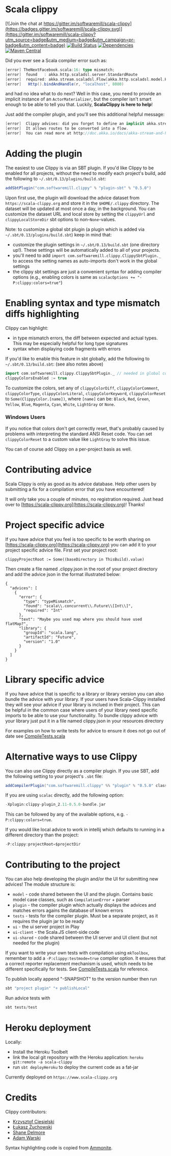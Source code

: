 # Scala clippy

[![Join the chat at https://gitter.im/softwaremill/scala-clippy](https://badges.gitter.im/softwaremill/scala-clippy.svg)](https://gitter.im/softwaremill/scala-clippy?utm_source=badge&utm_medium=badge&utm_campaign=pr-badge&utm_content=badge)
[![Build Status](https://travis-ci.org/softwaremill/scala-clippy.svg?branch=master)](https://travis-ci.org/softwaremill/scala-clippy)
[![Dependencies](https://app.updateimpact.com/badge/634276070333485056/clippy.svg?config=compile)](https://app.updateimpact.com/latest/634276070333485056/clippy)
[![Maven Central](https://maven-badges.herokuapp.com/maven-central/com.softwaremill.clippy/plugin_2.11/badge.svg)](https://maven-badges.herokuapp.com/maven-central/com.softwaremill.clippy/plugin_2.11)

Did you ever see a Scala compiler error such as:

````scala
[error] TheNextFacebook.scala:16: type mismatch;
[error]  found   : akka.http.scaladsl.server.StandardRoute
[error]  required: akka.stream.scaladsl.Flow[akka.http.scaladsl.model.HttpRequest,akka.http.scaladsl.model.HttpResponse,Any]
[error]   Http().bindAndHandle(r, "localhost", 8080)
````

and had no idea what to do next? Well in this case, you need to provide an implicit instance of an `ActorMaterializer`,
but the compiler isn't smart enough to be able to tell you that. Luckily, **ScalaClippy is here to help**!

Just add the compiler plugin, and you'll see this additional helpful message:

````scala
[error]  Clippy advises: did you forget to define an implicit akka.stream.ActorMaterializer?
[error]  It allows routes to be converted into a flow.
[error]  You can read more at http://doc.akka.io/docs/akka-stream-and-http-experimental/2.0/scala/http/routing-dsl/index.html
````

# Adding the plugin

The easiest to use Clippy is via an SBT plugin. If you'd like Clippy to be enabled for all projects, without
the need to modify each project's build, add the following to `~/.sbt/0.13/plugins/build.sbt`:

````scala
addSbtPlugin("com.softwaremill.clippy" % "plugin-sbt" % "0.5.0")
````

Upon first use, the plugin will download the advice dataset from `https://scala-clippy.org` and store it in the
`$HOME/.clippy` directory. The dataset will be updated at most once a day, in the background. You can customize the
dataset URL and local store by setting the `clippyUrl` and `clippyLocalStoreDir` sbt options to non-`None`-values.

Note: to customize a global sbt plugin (a plugin which is added via `~/.sbt/0.13/plugins/build.sbt`) keep in mind
that:

* customize the plugin settings in `~/.sbt/0.13/build.sbt` (one directory up!). These settings will be
automatically added to all of your projects.
* you'll need to add `import com.softwaremill.clippy.ClippySbtPlugin._` to access the setting names as auto-imports 
don't work in the global settings
* the clippy sbt settings are just a convenient syntax for adding compiler options (e.g., enabling colors is same 
as `scalacOptions += "-P:clippy:colors=true"`)

# Enabling syntax and type mismatch diffs highlighting

Clippy can highlight:

* in type mismatch errors, the diff between expected and actual types. This may be especially helpful for long type
signatures
* syntax when displaying code fragments with errors

If you'd like to enable this feature in sbt globally, add the following to `~/.sbt/0.13/build.sbt`: (see also notes
above)
 
````scala
import com.softwaremill.clippy.ClippySbtPlugin._ // needed in global configuration only
clippyColorsEnabled := true
````

To customize the colors, set any of `clippyColorDiff`, `clippyColorComment`,
`clippyColorType`, `clippyColorLiteral`, `clippyColorKeyword`, `clippyColorReset` to `Some(ClippyColor.[name])`, where `[name]` can be:
`Black`, `Red`, `Green`, `Yellow`, `Blue`, `Magenta`, `Cyan`, `White`, `LightGray` or `None`.

### Windows Users
If you notice that colors don't get correctly reset, that's probably caused by problems with interpreting the
standard ANSI Reset code. You can set `clippyColorReset` to a custom value like `LightGray` to solve this issue.

You can of course add Clippy on a per-project basis as well.

# Contributing advice

Scala Clippy is only as good as its advice database. Help other users by submitting a fix for a compilation error that
you have encountered!

It will only take you a couple of minutes, no registration required. Just head over to
[https://scala-clippy.org](https://scala-clippy.org)! Thanks!

# Project specific advice

If you have advice that you feel is too specific to be worth sharing on [https://scala-clippy.org](https://scala-clippy.org)
you can add it to your project specific advice file.
First set your project root:

````
clippyProjectRoot := Some((baseDirectory in ThisBuild).value) 
````

Then create a file named .clippy.json in the root of your project directory and add the advice json in the format illustrated below:

````
{
  "advices": [
    {
      "error": {
        "type": "typeMismatch",
        "found": "scala\\.concurrent\\.Future\\[Int\\]",
        "required": "Int"
      },
      "text": "Maybe you used map where you should have used flatMap?",
      "library": {
        "groupId": "scala.lang",
        "artifactId": "Future",
        "version": "1.0"
      }
    }
  ]
}
````

# Library specific advice

If you have advice that is specific to a library or library version you can also bundle the advice with your library.
If your users have Scala-Clippy installed they will see your advice if your library is inclued in their project.
This can be helpful in the common case where users of your library need specific imports to be able to use your functionality.
To bundle clippy advice with your library just put it in a file named clippy.json in your resources directory

For examples on how to write tests for advice to ensure it does not go out of date see [CompileTests.scala](./tests/src/test/scala/org/softwaremill/clippy/CompileTests.scala)

# Alternative ways to use Clippy

You can also use Clippy directly as a compiler plugin. If you use SBT, add the following setting to your
project's `.sbt` file:

````scala
addCompilerPlugin("com.softwaremill.clippy" %% "plugin" % "0.5.0" classifier "bundle")
````

If you are using `scalac` directly, add the following option:

````scala
-Xplugin:clippy-plugin_2.11-0.5.0-bundle.jar
````

This can be followed by any of the available options, e.g. `-P:clippy:colors=true`.

If you would like local advice to work in intellij which defaults to running in a different directory than the project:

````scala
-P:clippy:projectRoot=$projectDir
````

# Contributing to the project

You can also help developing the plugin and/or the UI for submitting new advices! The module structure is:

* `model` - code shared between the UI and the plugin. Contains basic model case classes, such as `CompilationError` + parser
* `plugin` - the compiler plugin which actually displays the advices and matches errors agains the database of known errors
* `tests` - tests for the compiler plugin. Must be a separate project, as it requires the plugin jar to be ready
* `ui` - the ui server project in Play
* `ui-client` - the Scala.JS client-side code
* `ui-shared` - code shared between the UI server and UI client (but not needed for the plugin)

If you want to write your own tests with compilation using `mkToolbox`, remember to add a `-P:clippy:testmode=true`
compiler option. It ensures that a correct reporter replacement mechanism is used, which needs to be different
specifically for tests. See [CompileTests.scala](tests/src/test/scala/org/softwaremill/clippy/CompileTests.scala) for
reference.

To publish locally append "-SNAPSHOT" to the version number then run
````scala
sbt "project plugin" "+ publishLocal"
````

Run advice tests with
````scala
sbt tests/test
````

# Heroku deployment

Locally:

* Install the Heroku Toolbelt
* link the local git repository with the Heroku application: `heroku git:remote -a scala-clippy`
* run `sbt deployHeroku` to deploy the current code as a fat-jar

Currently deployed on `https://www.scala-clippy.org`

# Credits

Clippy contributors:

* [Krzysztof Ciesielski](https://github.com/kciesielski)
* [Łukasz Żuchowski](https://github.com/Zuchos)
* [Shane Delmore](https://github.com/ShaneDelmore)
* [Adam Warski](https://github.com/adamw)

Syntax highlighting code is copied from [Ammonite](http://www.lihaoyi.com/Ammonite/).
